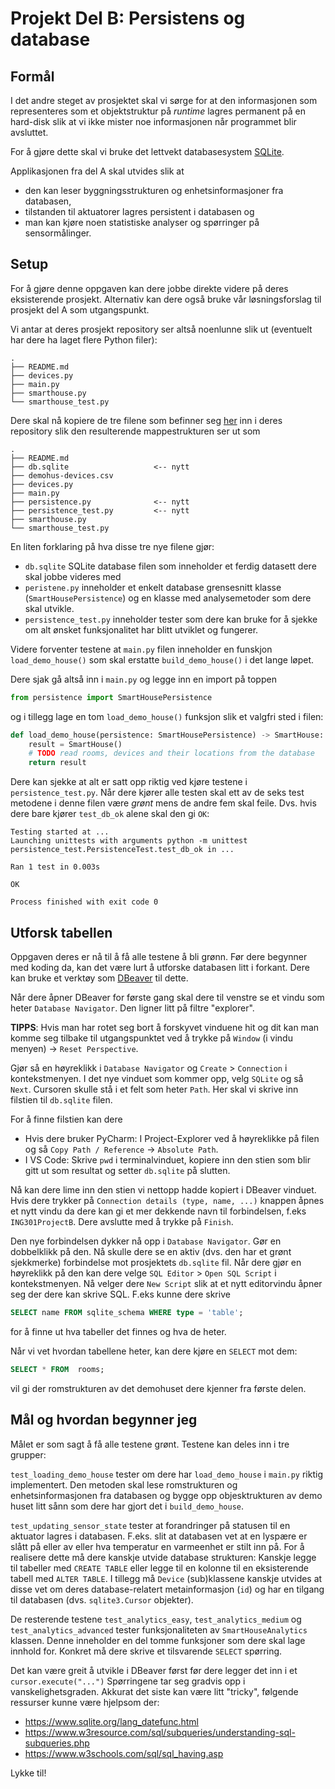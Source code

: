 # Projekt Del B: Persistens og database

## Formål

I det andre steget av prosjektet skal vi sørge for at den informasjonen som representeres som
et objektstruktur på _runtime_ lagres permanent på en hard-disk slik at vi ikke mister noe
informasjonen når programmet blir avsluttet.

For å gjøre dette skal vi bruke det lettvekt databasesystem [SQLite](https://www.sqlite.org/index.html).

Applikasjonen fra del A skal utvides slik at
- den kan leser byggningsstrukturen og enhetsinformasjoner fra databasen,
- tilstanden til aktuatorer lagres persistent i databasen og
- man kan kjøre noen statistiske analyser og spørringer på sensormålinger.

## Setup

For å gjøre denne oppgaven kan dere jobbe direkte videre på deres eksisterende prosjekt.
Alternativ kan dere også bruke vår løsningsforslag til prosjekt del A som utgangspunkt.

Vi antar at deres prosjekt repository ser altså noenlunne slik ut (eventuelt har dere ha laget flere Python filer):
```
.
├── README.md
├── devices.py
├── main.py
├── smarthouse.py
└── smarthouse_test.py
```

Dere skal nå kopiere de tre filene som befinner seg [her](./startkode-del-b)
inn i deres repository slik den resulterende mappestrukturen ser ut som

```
.
├── README.md
├── db.sqlite                   <-- nytt
├── demohus-devices.csv
├── devices.py
├── main.py
├── persistence.py              <-- nytt
├── persistence_test.py         <-- nytt
├── smarthouse.py
└── smarthouse_test.py
```

En liten forklaring på hva disse tre nye filene gjør:
- `db.sqlite` SQLite database filen som inneholder et ferdig datasett dere skal jobbe videres med
- `peristene.py` inneholder et enkelt database grensesnitt klasse (`SmartHousePersistence`) og en klasse med analysemetoder som dere skal utvikle.
- `persistence_test.py` inneholder tester som dere kan bruke for å sjekke om alt ønsket funksjonalitet har blitt utviklet og fungerer.

Videre forventer testene at `main.py` filen inneholder en funskjon `load_demo_house()` som skal erstatte `build_demo_house()` i det lange løpet.

Dere sjak gå altså inn i `main.py` og legge inn en import på toppen
```python
from persistence import SmartHousePersistence
```
og i tillegg lage en tom `load_demo_house()` funksjon slik et valgfri sted i filen:

```python
def load_demo_house(persistence: SmartHousePersistence) -> SmartHouse:
    result = SmartHouse()
    # TODO read rooms, devices and their locations from the database
    return result
```

Dere kan sjekke at alt er satt opp riktig ved kjøre testene i `persistence_test.py`.
Når dere kjører alle testen skal ett av de seks test metodene i denne filen være _grønt_ mens de andre fem skal feile.
Dvs. hvis dere bare kjører `test_db_ok` alene skal den gi `OK`:

```
Testing started at ...
Launching unittests with arguments python -m unittest persistence_test.PersistenceTest.test_db_ok in ...

Ran 1 test in 0.003s

OK

Process finished with exit code 0
```

## Utforsk tabellen

Oppgaven deres er nå til å få alle testene å bli grønn.
Før dere begynner med koding da, kan det være lurt å utforske databasen litt i forkant.
Dere kan bruke et verktøy som [DBeaver](https://dbeaver.io/) til dette.

Når dere åpner DBeaver for første gang skal dere til venstre se et vindu som heter `Database Navigator`.
Den ligner litt på filtre "explorer".

**TIPPS**: Hvis man har rotet seg bort å forskyvet vinduene hit og dit kan man komme seg tilbake til
utgangspunktet ved å trykke på `Window` (i vindu menyen) -> `Reset Perspective`.


Gjør så en høyreklikk i `Database Navigator` og  `Create` > `Connection` i kontekstmenyen.
I det nye vinduet som kommer opp, velg `SQLite` og så `Next`.
Cursoren skulle stå i et felt som heter `Path`.
Her skal vi skrive inn filstien til `db.sqlite` filen.

For å finne filstien kan dere
- Hvis dere bruker PyCharm: I Project-Explorer ved å høyreklikke på filen og så `Copy Path / Reference` -> `Absolute Path`.
- I VS Code: Skrive `pwd` i terminalvinduet, kopiere inn den stien som blir gitt ut som resultat og setter `db.sqlite` på slutten.

Nå kan dere lime inn den stien vi nettopp hadde kopiert i DBeaver vinduet.
Hvis dere trykker på `Connection details (type, name, ...)` knappen åpnes et nytt vindu da dere kan
gi et mer dekkende navn til forbindelsen, f.eks `ING301ProjectB`.
Dere avslutte med å trykke på `Finish`.

Den nye forbindelsen dykker nå opp i `Database Navigator`.
Gør en dobbelklikk på den.
Nå skulle dere se en aktiv (dvs. den har et grønt sjekkmerke) forbindelse mot prosjektets `db.sqlite` fil.
Når dere gjør en høyreklikk på den kan dere velge `SQL Editor` > `Open SQL Script` i kontekstmenyen.
Nå velger dere `New Script` slik at et nytt editorvindu åpner seg der dere kan skrive SQL.
F.eks kunne dere skrive 
```sql
SELECT name FROM sqlite_schema WHERE type = 'table';
```
for å finne ut hva tabeller det finnes og hva de heter.

Når vi vet hvordan tabellene heter, kan dere kjøre en `SELECT` mot dem:
```sql
SELECT * FROM  rooms;
```
vil gi der romstrukturen av det demohuset dere kjenner fra første delen.

## Mål og hvordan begynner jeg

Målet er som sagt å få alle testene grønt.
Testene kan deles inn i tre grupper:

`test_loading_demo_house` tester om dere har `load_demo_house` i `main.py` riktig implementert.
Den metoden skal lese romstrukturen og enhetsinformasjonen fra databasen og bygge opp
objesktrukturen av demo huset litt sånn som dere har gjort det i `build_demo_house`.

`test_updating_sensor_state` tester at forandringer på statusen til en aktuator lagres i databasen.
F.eks. slit at databasen vet at en lyspære er slått på eller av eller hva temperatur en varmeenhet er stilt inn på.
For å realisere dette må dere kanskje utvide database strukturen: Kanskje legge til tabeller med `CREATE TABLE` eller
legge til en kolonne til en eksisterende tabell med `ALTER TABLE`.
I tillegg må `Device` (sub)klassene kanskje utvides at disse vet om deres database-relatert metainformasjon (`id`) og har en tilgang til databasen (dvs. `sqlite3.Cursor` objekter).

De resterende testene `test_analytics_easy`, `test_analytics_medium` og `test_analytics_advanced` tester
funksjonaliteten av `SmartHouseAnalytics` klassen.
Denne inneholder en del tomme funksjoner som dere skal lage innhold for.
Konkret må dere skrive et tilsvarende `SELECT` spørring.

Det kan være greit å utvikle i DBeaver først før dere legger det inn i et `cursor.execute("...")`
Spørringene tar seg gradvis opp i vanskelighetsgraden.
Akkurat det siste kan være litt "tricky", følgende ressurser kunne være hjelpsom der:

- https://www.sqlite.org/lang_datefunc.html
- https://www.w3resource.com/sql/subqueries/understanding-sql-subqueries.php
- https://www.w3schools.com/sql/sql_having.asp

Lykke til!


